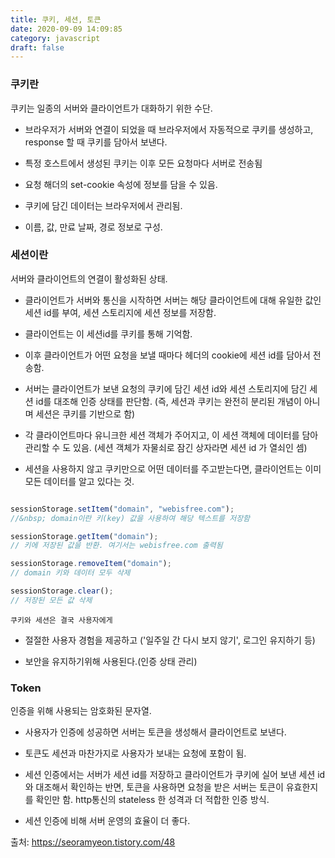 ```yaml
---
title: 쿠키, 세션, 토큰
date: 2020-09-09 14:09:85
category: javascript
draft: false
---
```


### 쿠키란
쿠키는 일종의 서버와 클라이언트가 대화하기 위한 수단.

- 브라우저가 서버와 연결이 되었을 때 브라우저에서 자동적으로 쿠키를 생성하고, response 할 때 쿠키를 담아서 보낸다.

- 특정 호스트에서 생성된 쿠키는 이후 모든 요청마다 서버로 전송됨

- 요청 해더의 set-cookie 속성에 정보를 담을 수 있음.

- 쿠키에 담긴 데이터는 브라우저에서 관리됨.

- 이름, 값, 만료 날짜, 경로 정보로 구성.

### 세션이란

서버와 클라이언트의 연결이 활성화된 상태.

- 클라이언트가 서버와 통신을 시작하면 서버는 해당 클라이언트에 대해 유일한 값인 세션 id를 부여, 세션 스토리지에 세션 정보를 저장함.

- 클라이언트는 이 세션id를 쿠키를 통해 기억함.

- 이후 클라이언트가 어떤 요청을 보낼 때마다 헤더의 cookie에 세션 id를 담아서 전송함.

- 서버는 클라이언트가 보낸 요청의 쿠키에 담긴 세션 id와 세션 스토리지에 담긴 세션 id를 대조해 인증 상태를 판단함.
(즉, 세션과 쿠키는 완전히 분리된 개념이 아니며 세션은 쿠키를 기반으로 함)

- 각 클라이언트마다 유니크한 세션 객체가 주어지고, 이 세션 객체에 데이터를 담아 관리할 수 도 있음.
(세션 객체가 자물쇠로 잠긴 상자라면 세션 id 가 열쇠인 셈)

- 세션을 사용하지 않고 쿠키만으로 어떤 데이터를 주고받는다면, 클라이언트는 이미 모든 데이터를 알고 있다는 것.

```javascript

sessionStorage.setItem("domain", "webisfree.com");
//&nbsp; domain이란 키(key) 값을 사용하여 해당 텍스트를 저장함

sessionStorage.getItem("domain");
// 키에 저장된 값을 반환. 여기서는 webisfree.com 출력됨

sessionStorage.removeItem("domain");
// domain 키와 데이터 모두 삭제

sessionStorage.clear();
// 저장된 모든 값 삭제

```
```쿠키와 세션은 결국 사용자에게```

- 절절한 사용자 경험을 제공하고 ('일주일 간 다시 보지 않기', 로그인 유지하기 등)

- 보안을 유지하기위해 사용된다.(인증 상태 관리)

### Token
인증을 위해 사용되는 암호화된 문자열.

- 사용자가 인증에 성공하면 서버는 토큰을 생성해서 클라이언트로 보낸다.

- 토큰도 세션과 마찬가지로 사용자가 보내는 요청에 포함이 됨.

- 세션 인증에서는 서버가 세션 id를 저장하고 클라이언트가 쿠키에 실어 보낸 세션 id와 대조해서 확인하는 반면, 토큰을 사용하면 요청을 받은 서버는 토큰이 유효한지를 확인만 함. http통신의 stateless 한 성격과 더 적합한 인증 방식.

- 세션 인증에 비해 서버 운영의 효율이 더 좋다.

출처: https://seoramyeon.tistory.com/48

